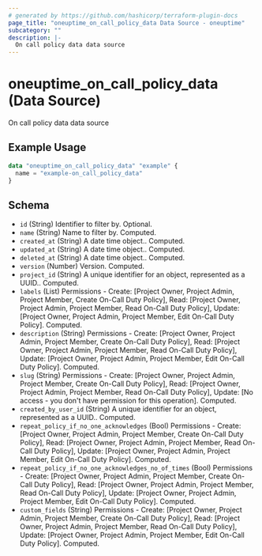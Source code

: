 ```yaml
---
# generated by https://github.com/hashicorp/terraform-plugin-docs
page_title: "oneuptime_on_call_policy_data Data Source - oneuptime"
subcategory: ""
description: |-
  On call policy data data source
---
```


# oneuptime_on_call_policy_data (Data Source)

On call policy data data source

## Example Usage

```terraform
data "oneuptime_on_call_policy_data" "example" {
  name = "example-on_call_policy_data"
}
```

## Schema

- `id` (String) Identifier to filter by. Optional.
- `name` (String) Name to filter by. Computed.
- `created_at` (String) A date time object.. Computed.
- `updated_at` (String) A date time object.. Computed.
- `deleted_at` (String) A date time object.. Computed.
- `version` (Number) Version. Computed.
- `project_id` (String) A unique identifier for an object, represented as a UUID.. Computed.
- `labels` (List) Permissions - Create: [Project Owner, Project Admin, Project Member, Create On-Call Duty Policy], Read: [Project Owner, Project Admin, Project Member, Read On-Call Duty Policy], Update: [Project Owner, Project Admin, Project Member, Edit On-Call Duty Policy]. Computed.
- `description` (String) Permissions - Create: [Project Owner, Project Admin, Project Member, Create On-Call Duty Policy], Read: [Project Owner, Project Admin, Project Member, Read On-Call Duty Policy], Update: [Project Owner, Project Admin, Project Member, Edit On-Call Duty Policy]. Computed.
- `slug` (String) Permissions - Create: [Project Owner, Project Admin, Project Member, Create On-Call Duty Policy], Read: [Project Owner, Project Admin, Project Member, Read On-Call Duty Policy], Update: [No access - you don't have permission for this operation]. Computed.
- `created_by_user_id` (String) A unique identifier for an object, represented as a UUID.. Computed.
- `repeat_policy_if_no_one_acknowledges` (Bool) Permissions - Create: [Project Owner, Project Admin, Project Member, Create On-Call Duty Policy], Read: [Project Owner, Project Admin, Project Member, Read On-Call Duty Policy], Update: [Project Owner, Project Admin, Project Member, Edit On-Call Duty Policy]. Computed.
- `repeat_policy_if_no_one_acknowledges_no_of_times` (Bool) Permissions - Create: [Project Owner, Project Admin, Project Member, Create On-Call Duty Policy], Read: [Project Owner, Project Admin, Project Member, Read On-Call Duty Policy], Update: [Project Owner, Project Admin, Project Member, Edit On-Call Duty Policy]. Computed.
- `custom_fields` (String) Permissions - Create: [Project Owner, Project Admin, Project Member, Create On-Call Duty Policy], Read: [Project Owner, Project Admin, Project Member, Read On-Call Duty Policy], Update: [Project Owner, Project Admin, Project Member, Edit On-Call Duty Policy]. Computed.
